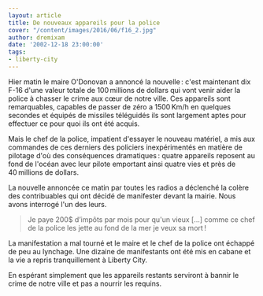 ```yaml
---
layout: article
title: De nouveaux appareils pour la police
cover: "/content/images/2016/06/f16_2.jpg"
author: dremixam
date: '2002-12-18 23:00:00'
tags:
- liberty-city
---
```


Hier matin le maire O'Donovan a annoncé la nouvelle : c'est maintenant dix F-16 d'une valeur totale de 100 millions de dollars qui vont venir aider la police à chasser le crime aux cœur de notre ville. Ces appareils sont remarquables, capables de passer de zéro a 1500 Km/h en quelques secondes et équipés de missiles téléguidés ils sont largement aptes pour effectuer ce pour quoi ils ont été acquis.

Mais le chef de la police, impatient d'essayer le nouveau matériel, a mis aux commandes de ces derniers des policiers inexpérimentés en matière de pilotage d'où des conséquences dramatiques : quatre appareils reposent au fond de l'océan avec leur pilote emportant ainsi quatre vies et près de 40 millions de dollars.

La nouvelle annoncée ce matin par toutes les radios a déclenché la colère des contribuables qui ont décidé de manifester devant la mairie. Nous avons interrogé l'un des leurs.

> Je paye 200$ d’impôts par mois pour qu'un vieux [...] comme ce chef de la police les jette au fond de la mer je veux sa mort !

La manifestation a mal tourné et le maire et le chef de la police ont échappé de peu au lynchage. Une dizaine de manifestants ont été mis en cabane et la vie a repris tranquillement à Liberty City.

En espérant simplement que les appareils restants serviront à bannir le crime de notre ville et pas a nourrir les requins.